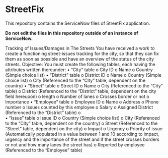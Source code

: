 # StreetFix
This repository contains the ServiceNow files of StreetFix application. 

**Do not edit the files in this repository outside of an instance of ServiceNow.**

Tracking of Issues/Damages in The Streets
You have received a work to create a functioning street-issues tracking for the city, so that they can fix them as soon as possible and have an overview of the status of the city streets.
Objective:
You must create the following tables, each having the attributes written thereunder: 
•	“City” table
o	City ID
o	Name
o	Country (Simple choice list)
•	“District” table
o	District ID
o	Name
o	Country (Simple choice list)
o	City (Referenced to the “City” table, dependent on the country)
•	“Street” table 
o	Street ID
o	Name
o	City (Referenced to the “City” table)
o	District (Referenced to the “District” table, dependent on the city field hereupon)
o	length
o	Number of lanes 
o	Crosses border or not
o	Importance
•	“Employee” table 
o	Employee ID
o	Name
o	Address
o	Phone number
o	Issues counted by this employee
o	Salary
o	Assigned District (Referenced to the “District” table)
o	
•	“Issue” table
o	Issue ID
o	Country (Simple choice list)
o	City (Referenced to the “City” table, dependent on the country)
o	Street (Referenced to the “Street” table, dependent on the city)
o	Impact
o	Urgency
o	Priority of issue (Automatically populated in a value between 1 and 10 according to impact, urgency and the importance of the street and if the street crosses borders or not and how many lanes the street has) 
o	Reported by employee (Referenced to the “Employee” table)

